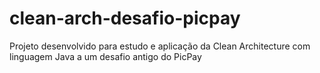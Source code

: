# clean-arch-desafio-picpay
Projeto desenvolvido para estudo e aplicação da Clean Architecture com linguagem Java a um desafio antigo do PicPay

